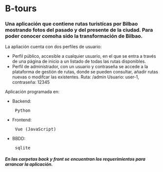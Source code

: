 # B-tours

### Una aplicación que contiene rutas turistícas por Bilbao mostrando fotos del pasado y del presente de la ciudad. Para poder conocer comoha sido la transformación de Bilbao.

La apliación cuenta con dos perfiles de usuario:
  - Perfil público, accesible a cualquier usuario, en el que se entra a través de una página de inicio a un listado de todas las rutas disponibles.
  - Perfil de administrador, con un usuario y contraseña se accede a la plataforma de gestión de rutas, donde se pueden consultar, añadir rutas nuevas o modifcar las existentes.
    Ruta: /admin
    Usuario: user-1,
    contraseña: 12345

Aplicación programada en:
  - Backend: <pre> Python 
  - Frontend: <pre> Vue (JavaScript)
  - BBDD: <pre> sqlite

##### En las carpetas back y front se encuentran los requerimientos para arrancar la aplicación.
